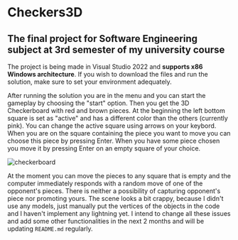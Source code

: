 # Checkers3D

## The final project for Software Engineering subject at 3rd semester of my university course

The project is being made in Visual Studio 2022 and **supports x86 Windows architecture**. If you wish to download the files and run the solution, make sure to set your environment adequately.

After running the solution you are in the menu and you can start the gameplay by choosing the "start" option. Then you get the 3D Checkerboard with red and brown pieces. At the beginning the left bottom square is set as "active" and has a different color than the others (currently pink). You can change the active square using arrows on your keybord. When you are on the square containing the piece you want to move you can choose this piece by pressing Enter. When you have some piece chosen you move it by pressing Enter on an empty square of your choice.

![checkerboard](https://user-images.githubusercontent.com/86531146/202295407-ddaab59a-fd5a-4138-b789-3aed117e9c82.png)

At the moment you can move the pieces to any square that is empty and the computer immediately responds with a random move of one of the opponent's pieces. There is neither a possibility of capturing opponent's piece nor promoting yours. The scene looks a bit crappy, because I didn't use any models, just manually put the vertices of the objects in the code and I haven't implement any lightning yet. I intend to change all these issues and add some other functionalities in the next 2 months and will be updating `README.md` regularly.
